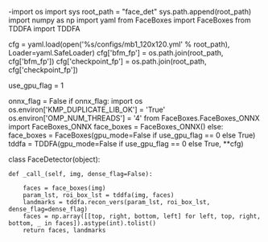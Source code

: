 -import os
import sys
root_path = "face_det"
sys.path.append(root_path)
import numpy as np
import yaml
from FaceBoxes import FaceBoxes
from TDDFA import TDDFA

cfg = yaml.load(open('%s/configs/mb1_120x120.yml' % root_path), Loader=yaml.SafeLoader)
cfg['bfm_fp'] = os.path.join(root_path, cfg['bfm_fp'])
cfg['checkpoint_fp'] = os.path.join(root_path, cfg['checkpoint_fp'])

use_gpu_flag = 1

onnx_flag = False
if onnx_flag:
    import os
    os.environ['KMP_DUPLICATE_LIB_OK'] = 'True'
    os.environ['OMP_NUM_THREADS'] = '4'
    from FaceBoxes.FaceBoxes_ONNX import FaceBoxes_ONNX
    face_boxes = FaceBoxes_ONNX()
else:
    face_boxes = FaceBoxes(gpu_mode=False if use_gpu_flag == 0 else True)
    tddfa = TDDFA(gpu_mode=False if use_gpu_flag == 0 else True, **cfg)

class FaceDetector(object):

    def _call_(self, img, dense_flag=False):

        faces = face_boxes(img)
        param_lst, roi_box_lst = tddfa(img, faces)
        landmarks = tddfa.recon_vers(param_lst, roi_box_lst, dense_flag=dense_flag)
        faces = np.array([[top, right, bottom, left] for left, top, right, bottom, _ in faces]).astype(int).tolist()
        return faces, landmarks
